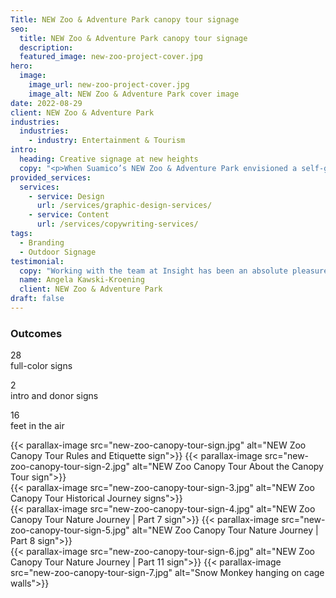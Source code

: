 ```yaml
---
Title: NEW Zoo & Adventure Park canopy tour signage
seo:
  title: NEW Zoo & Adventure Park canopy tour signage
  description:
  featured_image: new-zoo-project-cover.jpg
hero:
  image:
    image_url: new-zoo-project-cover.jpg
    image_alt: NEW Zoo & Adventure Park cover image
date: 2022-08-29
client: NEW Zoo & Adventure Park
industries:
  industries:
    - industry: Entertainment & Tourism
intro:
  heading: Creative signage at new heights
  copy: "<p>When Suamico’s NEW Zoo & Adventure Park envisioned a self-guided tour for their new 16-foot elevated zoo exhibit, they needed a creative partner to bring it to life with practical and entertaining signage fit for a walk on the wild side. As avid supporters of animals and Northeast Wisconsin non-profits, Insight didn’t hesitate to donate services to this longstanding community cause.</p><p>The creative team designed an engaging experience for The Neil Anderson Canopy Tour beginning with a logo and updated color palette to complement the zoo's existing brand. With catchy headlines, historical timelines, animal photos and fun zoo facts, our team created over 30 custom signs to seamlessly guide guests on a journey above the zoo and into the organization’s history. The tour concludes with an interactive social media frame for photo ops and a four-foot donor sign thanking those who made the project possible.</p>"
provided_services:
  services:
    - service: Design
      url: /services/graphic-design-services/
    - service: Content
      url: /services/copywriting-services/
tags:
  - Branding
  - Outdoor Signage
testimonial:
  copy: "Working with the team at Insight has been an absolute pleasure. They are creative, responsive, dedicated and take deadlines seriously. I’ve been continually impressed by their work and by their work ethic—it’s been so much fun to see this project come together! I can wholeheartedly recommend them to anyone looking for professional marketing and design. Insight Creative really can do it all!"
  name: Angela Kawski-Kroening
  client: NEW Zoo & Adventure Park
draft: false
---
```


<div class="wrapper flow">
  <h3>Outcomes</h3>

  <div class="grid-3">
    <p><span class="h3 text-tertiary">28</span><br>
    full-color signs</p>
    <p><span class="h3 text-tertiary">2</span><br>
    intro and donor signs</p>
    <p><span class="h3 text-tertiary">16</span><br>
    feet in the air</p>
  </div>
</div>

<div class="wrapper-md mt-9">
  <div class="flex-grid">
    {{< parallax-image src="new-zoo-canopy-tour-sign.jpg" alt="NEW Zoo Canopy Tour Rules and Etiquette sign">}}
    {{< parallax-image src="new-zoo-canopy-tour-sign-2.jpg" alt="NEW Zoo Canopy Tour About the Canopy Tour sign">}}
  </div>

  <div class="flex-grid">
    {{< parallax-image src="new-zoo-canopy-tour-sign-3.jpg" alt="NEW Zoo Canopy Tour Historical Journey signs">}}
  </div>

  <div class="flex-grid">
    {{< parallax-image src="new-zoo-canopy-tour-sign-4.jpg" alt="NEW Zoo Canopy Tour Nature Journey | Part 7 sign">}}
    {{< parallax-image src="new-zoo-canopy-tour-sign-5.jpg" alt="NEW Zoo Canopy Tour Nature Journey | Part 8 sign">}}
  </div>

  <div class="flex-grid">
    {{< parallax-image src="new-zoo-canopy-tour-sign-6.jpg" alt="NEW Zoo Canopy Tour Nature Journey | Part 11 sign">}}
    {{< parallax-image src="new-zoo-canopy-tour-sign-7.jpg" alt="Snow Monkey hanging on cage walls">}}
  </div>
</div>
